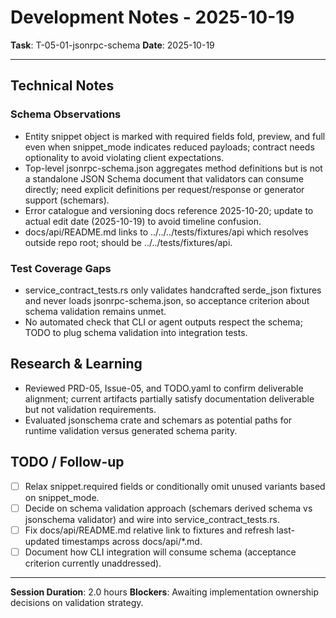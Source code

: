 # Development Notes - 2025-10-19

**Task**: T-05-01-jsonrpc-schema
**Date**: 2025-10-19

---

## Technical Notes

### Schema Observations

- Entity snippet object is marked with required fields fold, preview, and full even when snippet_mode indicates reduced payloads; contract needs optionality to avoid violating client expectations.
- Top-level jsonrpc-schema.json aggregates method definitions but is not a standalone JSON Schema document that validators can consume directly; need explicit definitions per request/response or generator support (schemars).
- Error catalogue and versioning docs reference 2025-10-20; update to actual edit date (2025-10-19) to avoid timeline confusion.
- docs/api/README.md links to ../../../tests/fixtures/api which resolves outside repo root; should be ../../tests/fixtures/api.

### Test Coverage Gaps

- service_contract_tests.rs only validates handcrafted serde_json fixtures and never loads jsonrpc-schema.json, so acceptance criterion about schema validation remains unmet.
- No automated check that CLI or agent outputs respect the schema; TODO to plug schema validation into integration tests.

## Research & Learning

- Reviewed PRD-05, Issue-05, and TODO.yaml to confirm deliverable alignment; current artifacts partially satisfy documentation deliverable but not validation requirements.
- Evaluated jsonschema crate and schemars as potential paths for runtime validation versus generated schema parity.

## TODO / Follow-up

- [ ] Relax snippet.required fields or conditionally omit unused variants based on snippet_mode.
- [ ] Decide on schema validation approach (schemars derived schema vs jsonschema validator) and wire into service_contract_tests.rs.
- [ ] Fix docs/api/README.md relative link to fixtures and refresh last-updated timestamps across docs/api/*.md.
- [ ] Document how CLI integration will consume schema (acceptance criterion currently unaddressed).

---

**Session Duration**: 2.0 hours
**Blockers**: Awaiting implementation ownership decisions on validation strategy.
